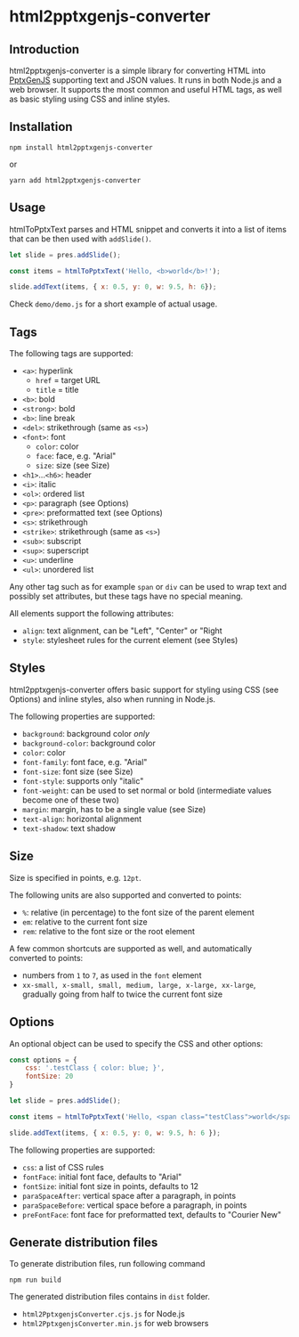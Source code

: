 # html2pptxgenjs-converter

## Introduction
html2pptxgenjs-converter is a simple library for converting HTML into [PptxGenJS](https://github.com/gitbrent/PptxGenJS) supporting text and JSON values. It runs in both Node.js and a web browser. It supports the most common and useful HTML tags, as well as basic styling using CSS and inline styles.

## Installation
```npm install html2pptxgenjs-converter```

or

```yarn add html2pptxgenjs-converter```

## Usage
htmlToPptxText parses and HTML snippet and converts it into a list of items that can be then used with ```addSlide()```.

``` js
let slide = pres.addSlide();

const items = htmlToPptxText('Hello, <b>world</b>!');

slide.addText(items, { x: 0.5, y: 0, w: 9.5, h: 6});
```

Check ```demo/demo.js``` for a short example of actual usage.

## Tags
The following tags are supported:
- ```<a>```: hyperlink
    - ```href``` = target URL
    - ```title``` = title
- ```<b>```: bold
- ```<strong>```: bold
- ```<b>```: line break
- ```<del>```: strikethrough (same as ```<s>```)
- ```<font>```: font
    - ```color```: color
    - ```face```: face, e.g. "Arial"
    - ```size```: size (see Size)
- ```<h1>```...```<h6>```: header
- ```<i>```: italic
- ```<ol>```: ordered list
- ```<p>```: paragraph (see Options)
- ```<pre>```: preformatted text (see Options)
- ```<s>```: strikethrough
- ```<strike>```: strikethrough (same as ```<s>```)
- ```<sub>```: subscript
- ```<sup>```: superscript
- ```<u>```: underline
- ```<ul>```: unordered list

Any other tag such as for example ```span``` or ```div``` can be used to wrap text and possibly set attributes, but these tags have no special meaning.

All elements support the following attributes:
- ```align```: text alignment, can be "Left", "Center" or "Right
- ```style```: stylesheet rules for the current element (see Styles)

## Styles
html2pptxgenjs-converter offers basic support for styling using CSS (see Options) and inline styles, also when running in Node.js.

The following properties are supported:
- ```background```: background color *only*
- ```background-color```: background color
- ```color```: color
- ```font-family```: font face, e.g. "Arial"
- ```font-size```: font size (see Size)
- ```font-style```: supports only "italic"
- ```font-weight```: can be used to set normal or bold (intermediate values become one of these two)
- ```margin```: margin, has to be a single value (see Size)
- ```text-align```: horizontal alignment
- ```text-shadow```: text shadow

## Size
Size is specified in points, e.g. ```12pt```.

The following units are also supported and converted to points:
- ```%```: relative (in percentage) to the font size of the parent element
- ```em```: relative to the current font size
- ```rem```: relative to the font size or the root element

A few common shortcuts are supported as well, and automatically converted to points:
- numbers from ```1``` to ```7```, as used in the ```font``` element
- ```xx-small, x-small, small, medium, large, x-large, xx-large```, gradually going from half to twice the current font size

## Options
An optional object can be used to specify the CSS and other options:

``` js
const options = {
    css: '.testClass { color: blue; }',
    fontSize: 20
}

let slide = pres.addSlide();

const items = htmlToPptxText('Hello, <span class="testClass">world</span>!', options);

slide.addText(items, { x: 0.5, y: 0, w: 9.5, h: 6 });
```

The following properties are supported:
- ```css```: a list of CSS rules
- ```fontFace```: initial font face, defaults to "Arial"
- ```fontSize```: initial font size in points, defaults to 12
- ```paraSpaceAfter```: vertical space after a paragraph, in points
- ```paraSpaceBefore```: vertical space before a paragraph, in points
- ```preFontFace```: font face for preformatted text, defaults to "Courier New"

## Generate distribution files
To generate distribution files, run following command

```npm run build```

The generated distribution files contains in  ```dist``` folder.
- ```html2PptxgenjsConverter.cjs.js``` for Node.js
- ```html2PptxgenjsConverter.min.js``` for web browsers
